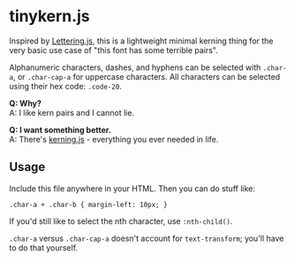 # tinykern.js

Inspired by [Lettering.js](http://letteringjs.com/), this is a lightweight minimal kerning thing for the very basic use case of "this font has some terrible pairs".

Alphanumeric characters, dashes, and hyphens can be selected with `.char-a`, or `.char-cap-a` for uppercase characters. All characters can be selected using their hex code: `.code-20`.

**Q: Why?**  
A: I like kern pairs and I cannot lie.

**Q: I want something better.**  
A: There's [kerning.js](http://kerningjs.com/) - everything you ever needed in life.

## Usage

Include this file anywhere in your HTML. Then you can do stuff like:

    .char-a + .char-b { margin-left: 10px; }

If you'd still like to select the nth character, use `:nth-child()`.

`.char-a` versus `.char-cap-a` doesn't account for `text-transform`; you'll have to do that yourself.
